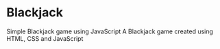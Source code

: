 # Blackjack
Simple Blackjack game using JavaScript
A Blackjack game created using HTML, CSS and JavaScript
